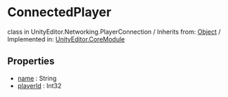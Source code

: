 # ConnectedPlayer
class in UnityEditor.Networking.PlayerConnection
 / Inherits from: <a href="https://docs.unity3d.com/6000.0/Documentation/ScriptReference/Object.html" target="_blank">Object</a> / Implemented in: <a href="https://docs.unity3d.com/6000.0/Documentation/ScriptReference/UnityEditor.CoreModule.html" target="_blank">UnityEditor.CoreModule</a>
## Properties
- <a href="https://docs.unity3d.com/6000.0/Documentation/ScriptReference/ConnectedPlayer-name.html" target="_blank">name</a> : String
- <a href="https://docs.unity3d.com/6000.0/Documentation/ScriptReference/ConnectedPlayer-playerId.html" target="_blank">playerId</a> : Int32
